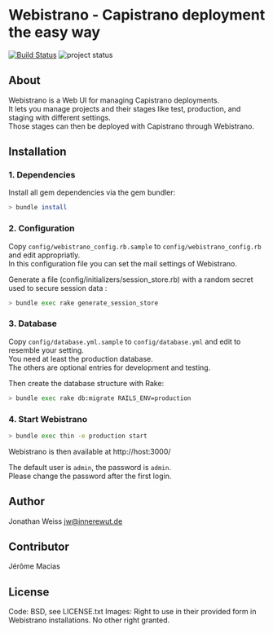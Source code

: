 Webistrano - Capistrano deployment the easy way
===============================================

[![Build Status](https://secure.travis-ci.org/jeromemacias/webistrano.png)](http://travis-ci.org/jeromemacias/webistrano) ![project status](http://stillmaintained.com/jeromemacias/webistrano.png)

About
-----

Webistrano is a Web UI for managing Capistrano deployments.  
It lets you manage projects and their stages like test, production, and staging with different settings.  
Those stages can then be deployed with Capistrano through Webistrano.


Installation
------------

### 1. Dependencies

Install all gem dependencies via the gem bundler:

```bash
> bundle install
```

### 2. Configuration

Copy `config/webistrano_config.rb.sample` to `config/webistrano_config.rb` and edit appropriatly.  
In this configuration file you can set the mail settings of Webistrano.

Generate a file (config/initializers/session_store.rb) with a random secret used to secure session data :

```bash
> bundle exec rake generate_session_store
```

### 3. Database

Copy `config/database.yml.sample` to `config/database.yml` and edit to resemble your setting.  
You need at least the production database.  
The others are optional entries for development and testing.

Then create the database structure with Rake:

```bash
> bundle exec rake db:migrate RAILS_ENV=production
```

### 4. Start Webistrano  

```bash
> bundle exec thin -e production start
```

Webistrano is then available at http://host:3000/

The default user is `admin`, the password is `admin`.  
Please change the password after the first login.
  
Author
------

Jonathan Weiss <jw@innerewut.de>

Contributor
-----------

Jérôme Macias
  
License
-------
 
Code: BSD, see LICENSE.txt
Images: Right to use in their provided form in Webistrano installations. No other right granted.
